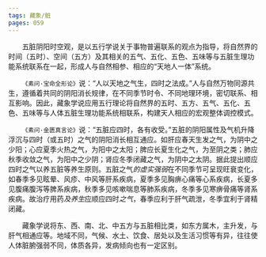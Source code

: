 ```yaml
---
tags: 藏象/脏
pages: 059
---
```

&emsp;&emsp;五脏阴阳时空观，是以五行学说关于事物普遍联系的观点为指导，将自然界的时间（五时）、空间（五方）及其相关的五气、五化、五色、五味等与五脏生理功能系统联系在一起，形成人与自然相参、相应的“天地人一体”系统。

&emsp;&emsp;`《素问·宝命全形论》`说：“人以天地之气生，四时之法成。”人与自然万物同源共生，遵循着共同的阴阳消长规律，在不同季节时令、不同地理环境，密切联系、相互影响。因此，藏象学说应用五行理论将自然界的五时、五方、五气、五化、五色、五味等与人体五脏生理功能系统相联系，构建天人相应的宏观整体调控模式。

&emsp;&emsp;`《素问·金匮真言论》`说：“五脏应四时，各有收受。”五脏的阴阳属性及气机升降浮沉与四时（或五时）之气的阴阳消长相互通应。如肝应春天生发之气，为阴中之少阳；心应夏季火热之气，为阳中之太阳；脾应长夏生化之气，为至阴之类；肺应秋季收敛之气，为阳中之少阴；肾应冬季闭藏之气，为阴中之太阴。据此提出顺应四时之气以养五脏等养生原则。五脏之气<dfn>的虚实强弱</dfn>在不同季节可呈现旺衰变化，如春季多见眩晕、风疹、中风等肝系疾病，夏季多见胸痹心痛等心系疾病，长夏多见腹痛腹泻等脾系疾病，秋季多见咳嗽喘息等肺系疾病，冬季多见寒痹骨痛等肾系疾病。故治疗用药<dfn>及养生</dfn>应顺应四时<dfn>之气</dfn>，春季应利于肝气疏泄，冬季宜利于肾精闭藏。

&emsp;&emsp;藏象学说将东、西、南、北、中五方与五脏相比类，如东方属木，主升发，与肝气相通应等。地域不同，气候、水土、饮食、居处以及生活习惯等有异，往往使人体脏腑强弱不同，体质各异，发病倾向也有一定区别。